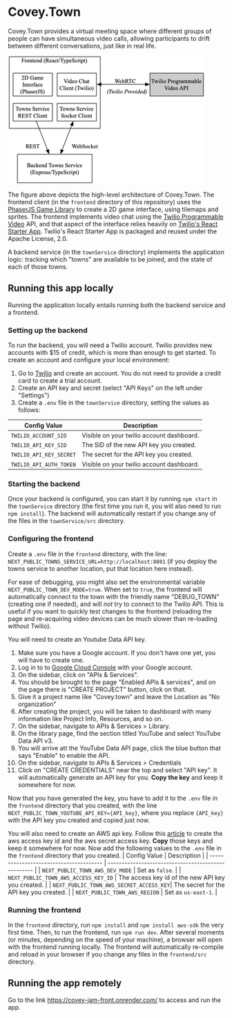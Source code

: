 # Covey.Town

Covey.Town provides a virtual meeting space where different groups of people can have simultaneous video calls, allowing participants to drift between different conversations, just like in real life.

![Covey.Town Architecture](docs/covey-town-architecture.png)

The figure above depicts the high-level architecture of Covey.Town.
The frontend client (in the `frontend` directory of this repository) uses the [PhaserJS Game Library](https://phaser.io) to create a 2D game interface, using tilemaps and sprites.
The frontend implements video chat using the [Twilio Programmable Video](https://www.twilio.com/docs/video) API, and that aspect of the interface relies heavily on [Twilio's React Starter App](https://github.com/twilio/twilio-video-app-react). Twilio's React Starter App is packaged and reused under the Apache License, 2.0.

A backend service (in the `townService` directory) implements the application logic: tracking which "towns" are available to be joined, and the state of each of those towns.

## Running this app locally

Running the application locally entails running both the backend service and a frontend.

### Setting up the backend

To run the backend, you will need a Twilio account. Twilio provides new accounts with $15 of credit, which is more than enough to get started.
To create an account and configure your local environment:

1. Go to [Twilio](https://www.twilio.com/) and create an account. You do not need to provide a credit card to create a trial account.
2. Create an API key and secret (select "API Keys" on the left under "Settings")
3. Create a `.env` file in the `townService` directory, setting the values as follows:

| Config Value            | Description                               |
| ----------------------- | ----------------------------------------- |
| `TWILIO_ACCOUNT_SID`    | Visible on your twilio account dashboard. |
| `TWILIO_API_KEY_SID`    | The SID of the new API key you created.   |
| `TWILIO_API_KEY_SECRET` | The secret for the API key you created.   |
| `TWILIO_API_AUTH_TOKEN` | Visible on your twilio account dashboard. |

### Starting the backend

Once your backend is configured, you can start it by running `npm start` in the `townService` directory (the first time you run it, you will also need to run `npm install`).
The backend will automatically restart if you change any of the files in the `townService/src` directory.

### Configuring the frontend

Create a `.env` file in the `frontend` directory, with the line: `NEXT_PUBLIC_TOWNS_SERVICE_URL=http://localhost:8081` (if you deploy the towns service to another location, put that location here instead).

For ease of debugging, you might also set the environmental variable `NEXT_PUBLIC_TOWN_DEV_MODE=true`. When set to `true`, the frontend will
automatically connect to the town with the friendly name "DEBUG_TOWN" (creating one if needed), and will *not* try to connect to the Twilio API. This is useful if you want to quickly test changes to the frontend (reloading the page and re-acquiring video devices can be much slower than re-loading without Twilio).

You will need to create an Youtube Data API key.
1. Make sure you have a Google account. If you don't have one yet, you will have to create one.
2. Log in to to [Google Cloud Console](https://console.cloud.google.com/getting-started) with your Google account.
3. On the sidebar, click on "APIs & Services".
4. You should be brought to the page "Enabled APIs & services", and on the page there is "CREATE PROJECT" button, click on that.
5. Give it a project name like "Covey.town" and leave the Location as "No organization"
6. After creating the project, you will be taken to dashboard with many information like Project Info, Resources, and so on.
7. On the sidebar, navigate to APIs & Services > Library.
8. On the library page, find the section titled YouTube and select YouTube Data API v3.
9. You will arrive att the YouTube Data API page, click the blue button that says "Enable" to enable the API.
10. On the sidebar, navigate to APIs & Services > Credentials
11. Click on "CREATE CREDENTIALS" near the top and select "API key". It will automatically generate an API key for you. **Copy the key** and keep it somewhere for now.

Now that you have generated the key, you have to add it to the `.env` file in the `frontend` directory that you created, with the line `NEXT_PUBLIC_TOWN_YOUTUBE_API_KEY={API_key}`, where you replace `{API_key}` with the API key you created and copied just now.

You will also need to create an AWS api key. Follow this [article](link) to create the aws access key id and the aws secret access key. **Copy** those keys and keep it somewhere for now.
Now add the following values to the `.env` file in the `frontend` directory that you created.
| Config Value                            | Description                                         |
| --------------------------------------- | --------------------------------------------------- |
| `NEXT_PUBLIC_TOWN_AWS_DEV_MODE`         | Set as `false`.                                     |
| `NEXT_PUBLIC_TOWN_AWS_ACCESS_KEY_ID`    | The access key id of the new API key you created.   |
| `NEXT_PUBLIC_TOWN_AWS_SECRET_ACCESS_KEY`| The secret for the API key you created.             |
| `NEXT_PUBLIC_TOWN_AWS_REGION`           | Set as `us-east-1`.                                 |

### Running the frontend

In the `frontend` directory, run `npm install` and `npm install aws-sdk` the very first time.
Then, to run the frontend, run `npm run dev`. After several moments (or minutes, depending on the speed of your machine), a browser will open with the frontend running locally.
The frontend will automatically re-compile and reload in your browser if you change any files in the `frontend/src` directory.

## Running the app remotely

Go to the link https://covey-jam-front.onrender.com/ to access and run the app.
